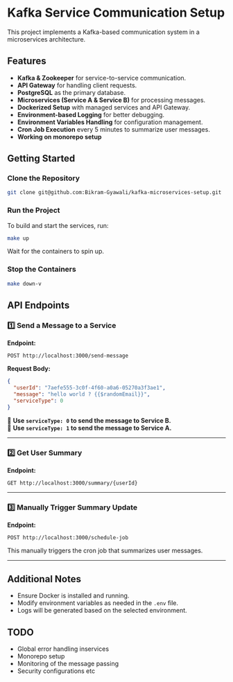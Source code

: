 # Kafka Service Communication Setup  

This project implements a Kafka-based communication system in a microservices architecture.  

## Features  

- **Kafka & Zookeeper** for service-to-service communication.  
- **API Gateway** for handling client requests.  
- **PostgreSQL** as the primary database.  
- **Microservices (Service A & Service B)** for processing messages.  
- **Dockerized Setup** with managed services and API Gateway.  
- **Environment-based Logging** for better debugging.  
- **Environment Variables Handling** for configuration management.  
- **Cron Job Execution** every 5 minutes to summarize user messages.
- **Working on monorepo setup**

## Getting Started  

### Clone the Repository  

```sh
git clone git@github.com:Bikram-Gyawali/kafka-microservices-setup.git
```

### Run the Project  

To build and start the services, run:  

```sh
make up
```

Wait for the containers to spin up.  

### Stop the Containers  

```sh
make down-v
```

## API Endpoints  

### 1️⃣ Send a Message to a Service  

**Endpoint:**  
```http
POST http://localhost:3000/send-message
```

**Request Body:**  
```json
{
  "userId": "7aefe555-3c0f-4f60-a0a6-05270a3f3ae1",
  "message": "hello world ? {{$randomEmail}}",
  "serviceType": 0  
}
```
📌 **Use `serviceType: 0` to send the message to Service B.**  
📌 **Use `serviceType: 1` to send the message to Service A.**  

---

### 2️⃣ Get User Summary  

**Endpoint:**  
```http
GET http://localhost:3000/summary/{userId}
```

---

### 3️⃣ Manually Trigger Summary Update  

**Endpoint:**  
```http
POST http://localhost:3000/schedule-job
```

This manually triggers the cron job that summarizes user messages.  

---

## Additional Notes  

- Ensure Docker is installed and running.  
- Modify environment variables as needed in the `.env` file.  
- Logs will be generated based on the selected environment.

## TODO 

- Global error handling inservices
- Monorepo setup
- Monitoring of the message passing
- Security configurations etc
